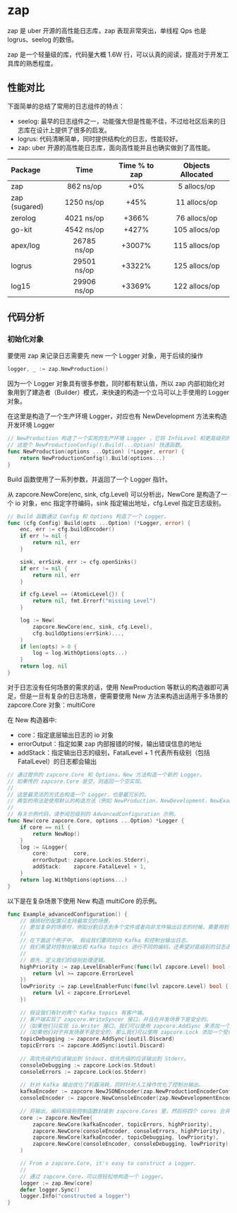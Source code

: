 # zap

zap 是 uber 开源的高性能日志库，zap 表现非常突出，单线程 Qps 也是 logrus、seelog 的数倍。

zap 是一个轻量级的库，代码量大概 1.6W 行，可以认真的阅读，提高对于开发工具库的熟悉程度。

## 性能对比

下面简单的总结了常用的日志组件的特点：

- seelog: 最早的日志组件之一，功能强大但是性能不佳，不过给社区后来的日志库在设计上提供了很多的启发。
- logrus: 代码清晰简单，同时提供结构化的日志，性能较好。
- zap: uber 开源的高性能日志库，面向高性能并且也确实做到了高性能。

| Package | Time | Time % to zap | Objects Allocated |
| :------ | :--: | :-----------: | :---------------: |
| zap | 862 ns/op | +0% | 5 allocs/op
| zap (sugared) | 1250 ns/op | +45% | 11 allocs/op
| zerolog | 4021 ns/op | +366% | 76 allocs/op
| go-kit | 4542 ns/op | +427% | 105 allocs/op
| apex/log | 26785 ns/op | +3007% | 115 allocs/op
| logrus | 29501 ns/op | +3322% | 125 allocs/op
| log15 | 29906 ns/op | +3369% | 122 allocs/op

## 代码分析

### 初始化对象

要使用 zap 来记录日志需要先 new 一个 Logger 对象，用于后续的操作

```go
logger, _ := zap.NewProduction()
```

因为一个 Logger 对象具有很多参数，同时都有默认值，所以 zap 内部初始化对象用到了建造者（Builder）模式，来快速的构造一个立马可以上手使用的 Logger 对象。

在这里是构造了一个生产环境 Logger，对应也有 NewDevelopment 方法来构造开发环境 Logger

```go
// NewProduction 构造了一个实用的生产环境 Logger ，它将 InfoLevel 和更高级别的日志用 JSON 字符串写入标准错误。
// 这是个 NewProductionConfig().Build(...Option) 快速函数。
func NewProduction(options ...Option) (*Logger, error) {
	return NewProductionConfig().Build(options...)
}
```

Build 函数使用了一系列参数，并返回了一个 Logger 指针。

从 zapcore.NewCore(enc, sink, cfg.Level) 可以分析出，NewCore 是构造了一个 io 对象，enc 指定字符编码，sink 指定输出地址，cfg.Level 指定日志级别。

```go
// Build 函数通过 Config 和 Options 构造了一个 Logger。
func (cfg Config) Build(opts ...Option) (*Logger, error) {
	enc, err := cfg.buildEncoder()
	if err != nil {
		return nil, err
	}

	sink, errSink, err := cfg.openSinks()
	if err != nil {
		return nil, err
	}

	if cfg.Level == (AtomicLevel{}) {
		return nil, fmt.Errorf("missing Level")
	}

	log := New(
		zapcore.NewCore(enc, sink, cfg.Level),
		cfg.buildOptions(errSink)...,
	)
	if len(opts) > 0 {
		log = log.WithOptions(opts...)
	}
	return log, nil
}
```

对于日志没有任何场景的需求的话，使用 NewProduction 等默认的构造器即可满足，但是一旦有复杂的日志场景，便需要使用 New 方法来构造出适用于多场景的 zapcore.Core 对象：multiCore

在 New 构造器中:

- core：指定底层输出日志的 io 对象 
- errorOutput：指定如果 zap 内部报错的时候，输出错误信息的地址
- addStack：指定输出日志的级别，FatalLevel + 1 代表所有级别（包括 FatalLevel）的日志都会输出

```go
// 通过提供的 zapcore.Core 和 Options，New 方法构造一个新的 Logger。
// 如果传的 zapcore.Core 是空，则返回一个空实现。
//
// 这是最灵活的方式去构造一个 Logger，也是最冗长的。
// 典型的用法是使用默认的构造方法（例如 NewProduction，NewDevelopment，NewExample），或者默认的 Config 类型更加方便。
//
// 有关示例代码，请参阅包级别的 AdvancedConfiguration 示例。
func New(core zapcore.Core, options ...Option) *Logger {
	if core == nil {
		return NewNop()
	}
	log := &Logger{
		core:        core,
		errorOutput: zapcore.Lock(os.Stderr),
		addStack:    zapcore.FatalLevel + 1,
	}
	return log.WithOptions(options...)
}
```

以下是在复杂场景下使用 New 构造 multiCore 的示例。

```go
func Example_advancedConfiguration() {
	// 捆绑好的配置只支持最常见的场景。
	// 更加复杂的场景时，例如分割日志到多个文件或者向非文件输出日志的时候，需要用到 zapcore 包了。
	//
	// 在下面这个例子中， 假设我们要同时向 Kafka 和控制台输出日志。
	// 我们希望对控制台输出和 Kafka topics 进行不同的编码，还希望对高级别的日志进行特殊处理。
	//
	// 首先，定义我们的级别处理逻辑。
	highPriority := zap.LevelEnablerFunc(func(lvl zapcore.Level) bool {
		return lvl >= zapcore.ErrorLevel
	})
	lowPriority := zap.LevelEnablerFunc(func(lvl zapcore.Level) bool {
		return lvl < zapcore.ErrorLevel
	})
	
	// 假设我们有针对两个 Kafka topics 有客户端。
	// 客户端实现了 zapcore.WriteSyncer 接口，并且在并发场景下是安全的。
	//（如果他们只实现 io.Writer 接口，我们可以使用 zapcore.AddSync 来添加一个空实现的 Sync 方法。） 
	//（如果他们对于并发场景不是安全的，那么我们可以使用 zapcore.Lock 添加一个受保护的 mutex 互斥锁。）
	topicDebugging := zapcore.AddSync(ioutil.Discard)
	topicErrors := zapcore.AddSync(ioutil.Discard)
	
	// 高优先级的应该输出到 Stdout，低优先级的应该输出到 Stderr。
	consoleDebugging := zapcore.Lock(os.Stdout)
	consoleErrors := zapcore.Lock(os.Stderr)
	
	// 针对 Kafka 输出优化了机器消耗，同时针对人工操作优化了控制台输出。
	kafkaEncoder := zapcore.NewJSONEncoder(zap.NewProductionEncoderConfig())
	consoleEncoder := zapcore.NewConsoleEncoder(zap.NewDevelopmentEncoderConfig())
	
	// 将输出，编码和级别控制函数封装到 zapcore.Cores 里，然后将四个 cores 合并在一起。
	core := zapcore.NewTee(
		zapcore.NewCore(kafkaEncoder, topicErrors, highPriority),
		zapcore.NewCore(consoleEncoder, consoleErrors, highPriority),
		zapcore.NewCore(kafkaEncoder, topicDebugging, lowPriority),
		zapcore.NewCore(consoleEncoder, consoleDebugging, lowPriority),
	)

	// From a zapcore.Core, it's easy to construct a Logger.
	//
	// 通过 zapcore.Core，可以很轻松地构造一个 Logger。
	logger := zap.New(core)
	defer logger.Sync()
	logger.Info("constructed a logger")
}
```